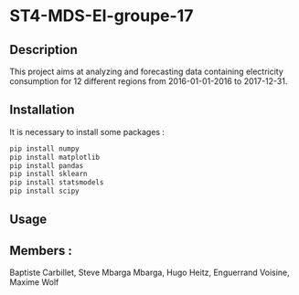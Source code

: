 # ST4-MDS-EI-groupe-17

## Description

This project aims at analyzing and forecasting data containing electricity consumption for 12 different regions from 2016-01-01-2016 to 2017-12-31.

## Installation

It is necessary to install some packages :
```bash
pip install numpy
pip install matplotlib
pip install pandas
pip install sklearn
pip install statsmodels
pip install scipy
```

## Usage



## Members :
Baptiste Carbillet,
Steve Mbarga Mbarga,
Hugo Heitz,
Enguerrand Voisine,
Maxime Wolf
